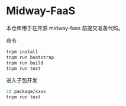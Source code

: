# Midway-FaaS

本仓库用于在开源 midway-faas 前提交准备代码。

命令

```bash
tnpm install
tnpm run bootstrap
tnpm run build
tnpm run test
```

进入子包开发

```bash
cd package/xxxx
tnpm run test
```
